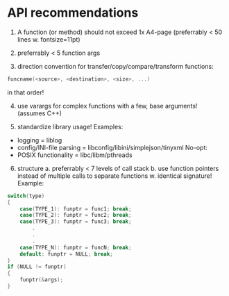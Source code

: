 API recommendations
====================

1) A function (or method) should not exceed 1x A4-page (preferrably < 50 lines w. fontsize=11pt)

2) preferrably < 5 function args

3) direction convention for transfer/copy/compare/transform functions:  
```C
funcname(<source>, <destination>, <size>, ...)  
```
in that order!

4) use varargs for complex functions with a few, base arguments! (assumes C++)

5) standardize library usage!
Examples:
- logging = liblog
- config/INI-file parsing = libconfig/libini/simplejson/tinyxml
No-opt:
- POSIX functionality = libc/libm/pthreads

6) structure
a. preferrably < 7 levels of call stack
b. use function pointers instead of multiple calls to separate functions w. identical signature!
Example:
```C
switch(type)
{
	case(TYPE_1): funptr = func1; break;
	case(TYPE_2): funptr = func2; break;
	case(TYPE_3): funptr = func3; break;
		.
		.
		.
	case(TYPE_N): funptr = funcN; break;
	default: funptr = NULL; break;
}
if (NULL != funptr)
{
	funptr(&args);
}
```


